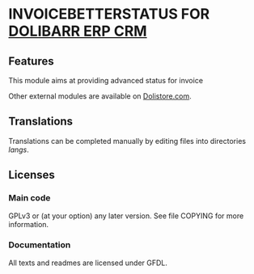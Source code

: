 # INVOICEBETTERSTATUS FOR [DOLIBARR ERP CRM](https://www.dolibarr.org)

## Features

This module aims at providing advanced status for invoice



Other external modules are available on [Dolistore.com](https://www.dolistore.com).

## Translations

Translations can be completed manually by editing files into directories *langs*.





## Licenses

### Main code

GPLv3 or (at your option) any later version. See file COPYING for more information.

### Documentation

All texts and readmes are licensed under GFDL.
